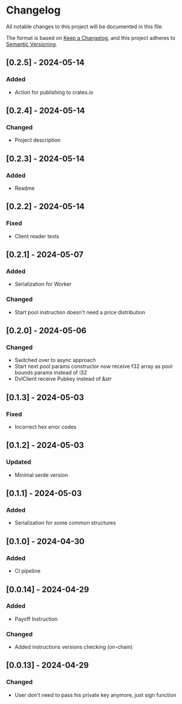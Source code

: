 # Changelog

All notable changes to this project will be documented in this file.

The format is based on [Keep a Changelog](https://keepachangelog.com/en/1.0.0/),
and this project adheres to [Semantic Versioning](https://semver.org/spec/v2.0.0.html).

## [0.2.5] - 2024-05-14

### Added

- Action for publishing to crates.io

## [0.2.4] - 2024-05-14

### Changed

- Project description

## [0.2.3] - 2024-05-14

### Added

- Readme

## [0.2.2] - 2024-05-14

### Fixed

- Client reader tests

## [0.2.1] - 2024-05-07

### Added

- Serialization for Worker

### Changed

- Start pool instruction doesn't need a price distribution

## [0.2.0] - 2024-05-06

### Changed

- Switched over to async approach
- Start next pool params constructor now receive f32 array as pool bounds params instead of i32
- DvlClient receive Pubkey instead of &str

## [0.1.3] - 2024-05-03

### Fixed

- Incorrect hex error codes

## [0.1.2] - 2024-05-03

### Updated

- Minimal serde version

## [0.1.1] - 2024-05-03

### Added

- Serialization for some common structures

## [0.1.0] - 2024-04-30

### Added

- CI pipeline

## [0.0.14] - 2024-04-29

### Added

- Payoff Instruction

### Changed

- Added instructions versions checking (on-chain)

## [0.0.13] - 2024-04-29

### Changed

- User don't need to pass his private key anymore, just sign function
